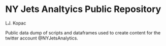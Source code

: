 # NY Jets Analtyics Public Repository
LJ. Kopac

Public data dump of scripts and dataframes used to create content for the twitter account @NYJetsAnalytics.
